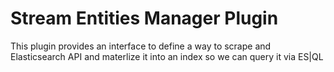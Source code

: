 # Stream Entities Manager Plugin

This plugin provides an interface to define a way to scrape and Elasticsearch API and materlize it into an index so we can query it via ES|QL
